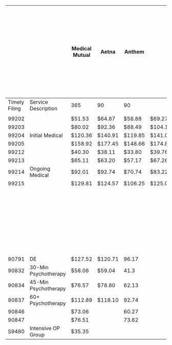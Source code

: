 |               |                      | Medical Mutual | Aetna   | Anthem  |         | Medicare                                                              |         | Front Path | UHC     | Paramount |   | *Collect Allowable at time of service if deductible is above $500.   Collectable amount includes co-pay so only collect allowable. |   |   |   |
|---------------|----------------------|----------------|---------|---------|---------|-----------------------------------------------------------------------|---------|------------|---------|-----------|---|------------------------------------------------------------------------------------------------------------------------------------|---|---|---|
| Timely Filing | Service Description  | 365            | 90      | 90      |         | 365                                                                   |         | 365        | 90      | 365       |   |                                                                                                                                    |   |   |   |
|               |                      |                |         |         |         |                                                                       |         |            |         |           |   |                                                                                                                                    |   |   |   |
| 99202         |                      | $51.53         | $64.87  | $58.88  | $69.27  | $47.07                                                                | $69.63  | $60.33     |         | $181.68   |   |                                                                                                                                    |   |   |   |
| 99203         |                      | $80.02         | $92.36  | $88.49  | $104.11 | $81.36                                                                | $108.56 | $93.35     | 120.78  | $135.22   |   |                                                                                                                                    |   |   |   |
| 99204         | Initial Medical      | $120.36        | $140.91 | $119.85 | $141.00 | $130.70                                                               | $161.60 | $139.53    | $184.14 | $207.36   |   |                                                                                                                                    |   |   |   |
| 99205         |                      | $158.92        | $177.45 | $148.66 | $174.89 | $177.37                                                               | $213.52 | $184.69    | $231.66 | $260.61   |   |                                                                                                                                    |   |   |   |
| 99212         |                      | $40.30         | $38.11  | $33.80  | $39.76  | $34.84                                                                | $54.32  | $46.74     |         | $48.97    |   |                                                                                                                                    |   |   |   |
| 99213         |                      | $65.11         | $63.20  | $57.17  | $67.26  | $64.65                                                                | $87.21  | $75.29     | $81.58  | $91.14    |   |                                                                                                                                    |   |   |   |
| 99214         | Ongoing Medical      | $92.01         | $92.74  | $70.74  | $83.22  | $95.45                                                                | $123.57 | $106.27    | $120.38 | $134.50   |   |                                                                                                                                    |   |   |   |
| 99215         |                      | $129.81        | $124.57 | $106.25 | $125.00 | $140.10                                                               | $173.48 | $150.36    | $162.36 | $181.68   |   |                                                                                                                                    |   |   |   |
|               |                      |                |         |         |         | *80% paid by Medicare of amount above.  20% Patient pays or secondary |         |            |         |           |   | If full Medicaid or MyCare Secondary, do not collect.                                                                              |   |   |   |
|               |                      |                |         |         |         |                                                                       |         |            |         |           |   |                                                                                                                                    |   |   |   |
|               |                      |                |         |         |         |                                                                       |         |            |         |           |   |                                                                                                                                    |   |   |   |
|               |                      |                |         |         |         |                                                                       |         |            |         |           |   |                                                                                                                                    |   |   |   |
|               |                      |                |         |         |         |                                                                       |         |            |         |           |   |                                                                                                                                    |   |   |   |
| 90791         | DE                   | $127.52        | $120.71 | 96.17   |         | $147.46                                                               |         | $164.25    | $112.56 | $147.84   |   |                                                                                                                                    |   |   |   |
| 90832         | 30-Min Psychotherapy | $58.06         | $59.04  | 41.3    |         | $68.24                                                                |         | $71.67     | $60.49  | $64.40    |   |                                                                                                                                    |   |   |   |
| 90834         | 45-Min Psychotherapy | $76.57         | $78.80  | 62.13   |         | $90.21                                                                |         | $94.58     | $73.06  | $85.43    |   |                                                                                                                                    |   |   |   |
| 90837         | 60+ Psychotherapy    | $112.89        | $118.10 | 92.74   |         | $133.15                                                               |         | $138.76    | $110.30 | $127.74   |   |                                                                                                                                    |   |   |   |
| 90846         |                      | $73.06         |         | 60.27   |         |                                                                       |         | $91.18     |         | $103.46   |   |                                                                                                                                    |   |   |   |
| 90847         |                      | $76.51         |         | 73.62   |         |                                                                       |         | $94.42     |         | $110.77   |   |                                                                                                                                    |   |   |   |
| S9480         | Intensive OP Group   | $35.35         |         |         |         |                                                                       |         |            |         |           |   |                                                                                                                                    |   |   |   |
